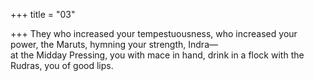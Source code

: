 +++
title = "03"

+++
They who increased your tempestuousness, who increased your power,  the Maruts, hymning your strength, Indra—  
at the Midday Pressing, you with mace in hand, drink in a flock with  the Rudras, you of good lips.  
